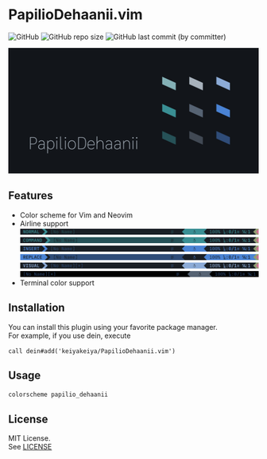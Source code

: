 # PapilioDehaanii.vim

![GitHub](https://img.shields.io/github/license/keiyakeiya/PapilioDehaanii.vim?color=4a83d4)
![GitHub repo size](https://img.shields.io/github/repo-size/keiyakeiya/PapilioDehaanii.vim?color=8CABD7)
![GitHub last commit (by committer)](https://img.shields.io/github/last-commit/keiyakeiya/PapilioDehaanii.vim?display_timestamp=committer&color=398f93)



![PapilioDehaanii](./imgs/papiliodehaanii.jpg)

## Features

- Color scheme for Vim and Neovim
- Airline support
    ![Airline-Normal](./imgs/airline-normal.jpg)
    ![Airline-Command](./imgs/airline-command.jpg)
    ![Airline-Insert](./imgs/airline-insert.jpg)
    ![Airline-Replace](./imgs/airline-replace.jpg)
    ![Airline-Visual](./imgs/airline-visual.jpg)
    ![Airline-Inactive](./imgs/airline-inactive.jpg)
- Terminal color support

## Installation

You can install this plugin using your favorite package manager.  
For example, if you use dein, execute

```:vim
call dein#add('keiyakeiya/PapilioDehaanii.vim')
```

## Usage

```:vim
colorscheme papilio_dehaanii
```

## License
MIT License.  
See [LICENSE](https://github.com/keiyakeiya/PapilioDehaanii.vim/blob/main/LICENSE)
